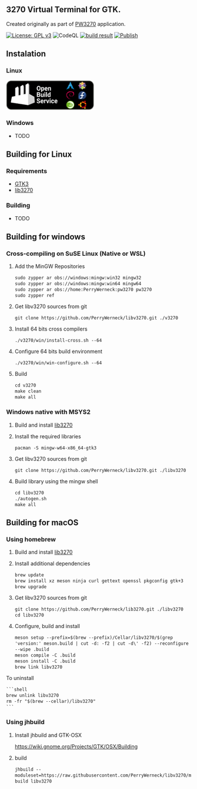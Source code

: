 ## 3270 Virtual Terminal for GTK.

Created originally as part of [PW3270](../../../pw3270) application.

[![License: GPL v3](https://img.shields.io/badge/License-GPL%20v3-blue.svg)](https://www.gnu.org/licenses/gpl-3.0)
![CodeQL](https://github.com/PerryWerneck/libv3270/workflows/CodeQL/badge.svg?branch=master)
[![build result](https://build.opensuse.org/projects/home:PerryWerneck:pw3270/packages/libv3270/badge.svg?type=percent)](https://build.opensuse.org/package/show/home:PerryWerneck:pw3270/libv3270)
[![Publish](https://github.com/PerryWerneck/libv3270/actions/workflows/publish.yml/badge.svg)](https://github.com/PerryWerneck/libv3270/actions/workflows/publish.yml)

## Instalation

### Linux

[<img src="https://raw.githubusercontent.com/PerryWerneck/pw3270/master/branding/obs-badge-en.svg" alt="Download from open build service" height="80px">]([https://software.opensuse.org/download.html?project=home%3APerryWerneck%3Apw3270&package=pw3270](https://software.opensuse.org/download.html?project=home%3APerryWerneck%3Apw3270&package=libv3270))

### Windows

 * TODO

## Building for Linux

### Requirements

 * [GTK3](https://www.gtk.org/)
 * [lib3270](../../../lib3270)

### Building

 * TODO


## Building for windows

### Cross-compiling on SuSE Linux (Native or WSL)

1. Add the MinGW Repositories

	```
	sudo zypper ar obs://windows:mingw:win32 mingw32
	sudo zypper ar obs://windows:mingw:win64 mingw64
	sudo zypper ar obs://home:PerryWerneck:pw3270 pw3270
	sudo zypper ref
	```

2. Get libv3270 sources from git

	```
	git clone https://github.com/PerryWerneck/libv3270.git ./v3270
	```

3. Install 64 bits cross compilers

	```
	./v3270/win/install-cross.sh --64
	```

4. Configure 64 bits build environment

	```
	./v3270/win/win-configure.sh --64
	```

5. Build

	```
	cd v3270
	make clean
	make all
	```

### Windows native with MSYS2

1. Build and install [lib3270](../../../lib3270)

2. Install the required libraries

	```
	pacman -S mingw-w64-x86_64-gtk3
	```

2. Get libv3270 sources from git

	```
	git clone https://github.com/PerryWerneck/libv3270.git ./libv3270
	```

4. Build library using the mingw shell

	```
	cd libv3270
	./autogen.sh
	make all
	```

## Building for macOS

### Using homebrew

1. Build and install [lib3270](../../../lib3270)

2. Install additional dependencies

	```shell
	brew update
	brew install xz meson ninja curl gettext openssl pkgconfig gtk+3
	brew upgrade
	```

3. Get libv3270 sources from git

	```shell
	git clone https://github.com/PerryWerneck/lib3270.git ./libv3270
	cd libv3270
	```

4. Configure, build and install

	```shell
	meson setup --prefix=$(brew --prefix)/Cellar/libv3270/$(grep 'version:' meson.build | cut -d: -f2 | cut -d\' -f2) --reconfigure --wipe .build
	meson compile -C .build
	meson install -C .build
	brew link libv3270
	```

To uninstall

	```shell
	brew unlink libv3270
	rm -fr "$(brew --cellar)/libv3270"
	```

### Using jhbuild

1. Install jhbuild and GTK-OSX

	https://wiki.gnome.org/Projects/GTK/OSX/Building
	
2. build

	```shell
	jhbuild --moduleset=https://raw.githubusercontent.com/PerryWerneck/libv3270/master/mac/libv3270.modules build libv3270
	```



